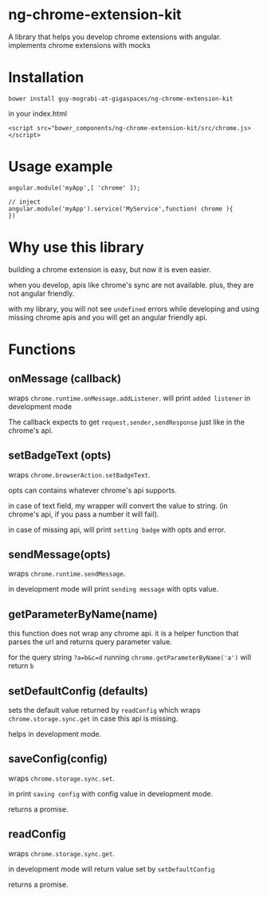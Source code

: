 # ng-chrome-extension-kit
A library that helps you develop chrome extensions with angular. implements chrome extensions with mocks 

# Installation

 ```
 bower install guy-mograbi-at-gigaspaces/ng-chrome-extension-kit
 ```

 in your index.html

 ```
 <script src="bower_components/ng-chrome-extension-kit/src/chrome.js></script>
 ```


 # Usage example


 ```
 angular.module('myApp',[ 'chrome' ]);

 // inject
 angular.module('myApp').service('MyService',function( chrome ){
 })
 ```


# Why use this library

building a chrome extension is easy, but now it is even easier. 

when you develop, apis like chrome's sync are not available. 
plus, they are not angular friendly. 

with my library, you will not see `undefined` errors while developing and using missing chrome apis and you will get an angular friendly api. 



# Functions

## onMessage (callback)

wraps `chrome.runtime.onMessage.addListener`. will print `added listener` in development mode

The callback expects to get `request,sender,sendResponse` just like in the chrome's api.

## setBadgeText (opts)

wraps `chrome.browserAction.setBadgeText`.

opts can contains whatever chrome's api supports.

in case of text field, my wrapper will convert the value to string. (in chrome's api, if you pass a number it will fail).

in case of missing api, will print `setting badge` with opts and error.

## sendMessage(opts)

wraps `chrome.runtime.sendMessage`.

in development mode will print `sending message` with opts value.

## getParameterByName(name)

this function does not wrap any chrome api. it is a helper function that parses the url and returns query parameter value.

for the query string `?a=b&c=d` running `chrome.getParameterByName('a')` will return `b`

## setDefaultConfig (defaults)

sets the default value returned by `readConfig` which wraps `chrome.storage.sync.get` in case this api is missing.

helps in development mode.

## saveConfig(config)

wraps `chrome.storage.sync.set`.

in print `saving config` with config value in development mode.

returns a promise.

## readConfig

wraps `chrome.storage.sync.get`.

in development mode will return value set by `setDefaultConfig`

returns a promise.